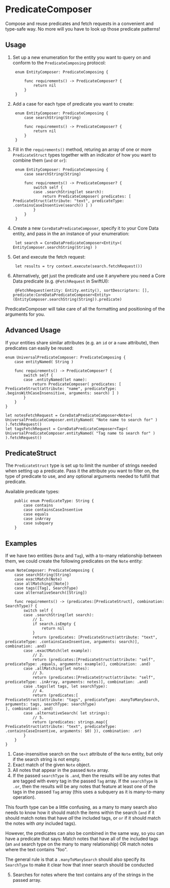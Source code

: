# PredicateComposer

Compose and reuse predicates and fetch requests in a convenient and type-safe way. No more will you have to look up those predicate patterns!



## Usage

1. Set up a new enumeration for the entity you want to query on and conform to the `PredicateComposing` protocol:

		enum EntityComposer: PredicateComposing {

			func requirements() -> PredicateComposer? {
				return nil
			}
		}
		
2. Add a case for each type of predicate you want to create:

		enum EntityComposer: PredicateComposing {
			case searchString(String)

			func requirements() -> PredicateComposer? {
				return nil
			}
		}
		
3. Fill in the `requirements()` method, returing an array of one or more `PredicateStruct` types together with an indicator of how you want to combine them (`and` or `or`):

		enum EntityComposer: PredicateComposing {
			case searchString(String)

			func requirements() -> PredicateComposer? {
				switch self {
				case .searchString(let search):
					return PredicateComposer( predicates: [ PredicateStruct(attribute: "text", predicateType: .containsCaseInsentive(search)) ] )
				}
			}
		}

4. Create a new `CoreDataPredicateComposer`, specify it to your Core Data entity, and pass in the an instance of your enumeration: 

		let search = CoreDataPredicateComposer<Entity>( EntityComposer.searchString(String) )
		
5. Get and execute the fetch request:

		let results = try context.execute(search.fetchRequest())
		
6. Alternatively, get just the predicate and use it anywhere you need a Core Data predicate (e.g. `@FetchRequest` in SwiftUI):

		@FetchRequest(entity: Entity.entity(), sortDescriptors: [], predicate:CoreDataPredicateComposer<Entity>(EntityComposer.searchString(String)).predicate)
		
PredicateComposer will take care of all the formatting and positioning of the arguments for you.

## Advanced Usage

If your entities share similar attributes (e.g. an `id` or a `name` attribute), then predicates can easily be reused:


	enum UniversalPredicateComposer: PredicateComposing {
		case entityNamed( String )
		
		func requirements() -> PredicateComposer? {
			switch self {
			case .entityNamed(let name):
				return PredicateComposer( predicates: [ PredicateStruct(attribute: "name", predicateType: .beginsWithCaseInsensitive, arguments: search) ] )
			}
		}
	}
	
	let notesFetchRequest = CoreDataPredicateComposer<Note>( UniversalPredicateComposer.entityNamed( "Note name to search for" ) ).fetchRequest()
	let tagsFetchRequest = CoreDataPredicateComposer<Tag>( UniversalPredicateComposer.entityNamed( "Tag name to search for" ) ).fetchRequest()
	

## PredicateStruct

The `PredicateStruct` type is set up to limit the number of strings needed when setting up a predicate. Pass it the attribute you want to filter on, the type of predicate to use, and any optional arguments needed to fulfill that predicate.

Available predicate types:

		public enum PredicateType: String {
			case contains
			case containsCaseInsentive
			case equals
			case inArray
			case subquery
		}

## Examples

If we have two entities (`Note` and `Tag`), with a to-many relationship between them, we could create the following predicates on the `Note` entity:  


	enum NoteComposer: PredicateComposing {
		case searchString(String)
		case exactMatch(Note)
		case allMatching([Note])
		case tags([Tag], SearchType)
		case alternativeSearch([String])

		func requirements() -> (predicates:[PredicateStruct], combination: SearchType)? {
			switch self {
			case .searchString(let search):
				// 1.
				if search.isEmpty {
					return nil
				}
				return (predicates: [PredicateStruct(attribute: "text", predicateType: .containsCaseInsentive, arguments: search)], combination: .and)
			case .exactMatch(let example):
				// 2.
				return (predicates:[PredicateStruct(attribute: "self", predicateType: .equals, arguments: example)], combination: .and)
			case .allMatching(let notes):
				// 3.
				return (predicates:[PredicateStruct(attribute: "self", predicateType: .inArray, arguments: notes)], combination: .and)
			case .tags(let tags, let searchType):
				// 4.
				return (predicates:[
	PredicateStruct(attribute: "tags", predicateType: .manyToManySearch, arguments: tags, searchType: searchType)
	], combination: .and)
			case .alternativeSearch( let strings):
				// 5.
				return (predicates: strings.map({ PredicateStruct(attribute: "text", predicateType: .containsCaseInsentive, arguments: $0) }), combination: .or)
			}
		}
	}

1. Case-insensitive search on the `text` attribute of the `Note` entity, but only if the search string is not empty.
2. Exact match of the given `Note` object.
3. All notes that appear in the passed `Note` array.
4. If the passed `searchType` is `.and`, then the results will be any notes that are tagged with every tag in the passed `Tag` array. If the `searchType` is `.or`, then the results will be any notes that feature at least one of the tags in the passed `Tag` array (this uses a subquery as it is many-to-many operation).

This fourth type can be a little confusing, as a many to many search also needs to know how it should match the items within the search (`and` if it should match notes that have *all* the included tags, or `or` if it should match the notes with *any* included tags). 

However, the predicates can also be combined in the same way, so you can have a predicate that says: Match notes that have all of the included tags (an `and` search type on the many to many relationship) OR match notes where the text contains "foo".

The general rule is that a `.manyToManySearch` should also specify its `SearchType` to make it clear how that inner search should be conducted 

5. Searches for notes where the text contains any of the strings in the passed array.
